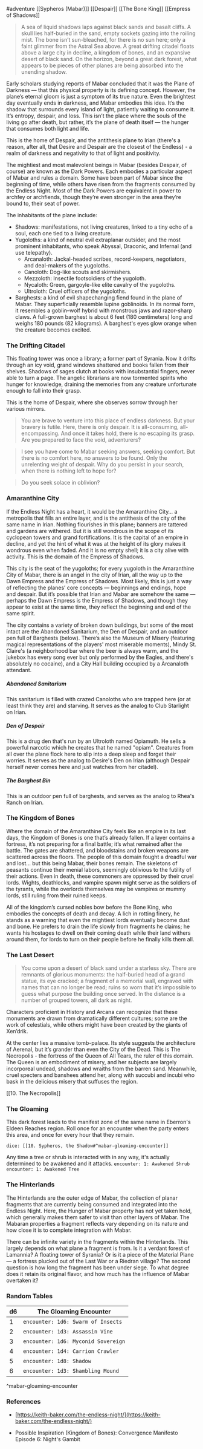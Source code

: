 #adventure [[Sypheros (Mabar)]] [[Despair]] [[The Bone King]] [[Empress of Shadows]]

> A sea of liquid shadows laps against black sands and basalt cliffs. A skull lies half-buried in the sand, empty sockets gazing into the roiling mist. The bone isn’t sun-bleached, for there is no sun here; only a faint glimmer from the Astral Sea above. A great drifting citadel floats above a large city in decline, a kingdom of bones, and an expansive desert of black sand. On the horizon, beyond a great dark forest, what appears to be pieces of other planes are being absorbed into the unending shadow.

Early scholars studying reports of Mabar concluded that it was the Plane of Darkness — that this physical property is its defining concept. However, the plane’s eternal gloom is just a symptom of its true nature. Even the brightest day eventually ends in darkness, and Mabar embodies this idea. It’s the shadow that surrounds every island of light, patiently waiting to consume it. It’s entropy, despair, and loss. This isn’t the place where the souls of the living go after death, but rather, it’s the plane of death itself — the hunger that consumes both light and life.

This is the home of Despair, and the antithesis plane to Irian (there's a reason, after all, that Desire and Despair are the closest of the Endless) - a realm of darkness and negativity to that of light and positivity.

The mightiest and most malevolent beings in Mabar (besides Despair, of course) are known as the Dark Powers. Each embodies a particular aspect of Mabar and rules a domain. Some have been part of Mabar since the beginning of time, while others have risen from the fragments consumed by the Endless Night. Most of the Dark Powers are equivalent in power to archfey or archfiends, though they’re even stronger in the area they’re bound to, their seat of power.

The inhabitants of the plane include:
* Shadows: manifestations, not living creatures, linked to a tiny echo of a soul, each one tied to a living creature.
* Yugoloths: a kind of neutral evil extraplanar outsider, and the most prominent inhabitants, who speak Abyssal, Draconic, and Infernal (and use telepathy).
	* Arcanaloth: Jackal-headed scribes, record-keepers, negotiators, and deal-makers of the yugoloths.
	* Canoloth: Dog-like scouts and skirmishers.
	* Mezzoloth: Insectile footsoldiers of the yugoloth.
	* Nycaloth: Green, gargoyle-like elite cavalry of the yugoloths.
	* Ultroloth: Cruel officers of the yugoloths.
* Barghests: a kind of evil shapechanging fiend found in the plane of Mabar. They superficially resemble lupine goblinoids. In its normal form, it resembles a goblin–wolf hybrid with monstrous jaws and razor-sharp claws. A full-grown barghest is about 6 feet (180 centimeters) long and weighs 180 pounds (82 kilograms). A barghest's eyes glow orange when the creature becomes excited.

### The Drifting Citadel

This floating tower was once a library; a former part of Syrania. Now it drifts through an icy void, grand windows shattered and books fallen from their shelves. Shadows of sages clutch at books with insubstantial fingers, never able to turn a page. The angelic librarians are now tormented spirits who hunger for knowledge, draining the memories from any creature unfortunate enough to fall into their grasp.

This is the home of Despair, where she observes sorrow through her various mirrors.

>You are brave to venture into this place of endless darkness. But your bravery is futile. Here, there is only despair. It is all-consuming, all-encompassing. And once it takes hold, there is no escaping its grasp. Are you prepared to face the void, adventurers?

>I see you have come to Mabar seeking answers, seeking comfort. But there is no comfort here, no answers to be found. Only the unrelenting weight of despair. Why do you persist in your search, when there is nothing left to hope for?

>Do you seek solace in oblivion?

### Amaranthine City

If the Endless Night has a heart, it would be the Amaranthine City… a metropolis that fills an entire layer, and is the antithesis of the city of the same name in Irian. Nothing flourishes in this plane; banners are tattered and gardens are withered. But it is still wondrous in the scope of its cyclopean towers and grand fortifications. It is the capital of an empire in decline, and yet the hint of what it was at the height of its glory makes it wondrous even when faded. And it is no empty shell; it is a city alive with activity. This is the domain of the Empress of Shadows.

This city is the seat of the yugoloths; for every yugoloth in the Amaranthine City of Mabar, there is an angel in the city of Irian, all the way up to the Dawn Empress and the Empress of Shadows. Most likely, this is just a way of reflecting the planes’ core concepts — beginnings and endings, hope and despair. But it’s possible that Irian and Mabar are somehow the same — perhaps the Dawn Empress is the Empress of Shadows, and though they appear to exist at the same time, they reflect the beginning and end of the same spirit.

The city contains a variety of broken down buildings, but some of the most intact are the Abandoned Sanitarium, the Den of Despair, and an outdoor pen full of Barghests (below). There’s also the Museum of Misery (featuring magical representations of the players' most miserable moments), Mindy St. Claire's (a neighborhood bar where the beer is always warm, and the jukebox has every song ever but only performed by the Eagles, and there's absolutely no cocaine), and a City Hall building occupied by a Arcanaloth attendant.

##### Abandoned Sanitarium

This sanitarium is filled with crazed Canoloths who are trapped here (or at least think they are) and starving. It serves as the analog to Club Starlight on Irian.

##### Den of Despair

This is a drug den that's run by an Ultroloth named Opiamuth. He sells a powerful narcotic which he creates that he named "opiam". Creatures from all over the plane flock here to slip into a deep sleep and forget their worries. It serves as the analog to Desire's Den on Irian (although Despair herself never comes here and just watches from her citadel).

##### The Barghest Bin

This is an outdoor pen full of barghests, and serves as the analog to Rhea's Ranch on Irian.

### The Kingdom of Bones

Where the domain of the Amaranthine City feels like an empire in its last days, the Kingdom of Bones is one that’s already fallen. If a layer contains a fortress, it’s not preparing for a final battle; it’s what remained after the battle. The gates are shattered, and bloodstains and broken weapons are scattered across the floors. The people of this domain fought a dreadful war and lost... but this being Mabar, their bones remain. The skeletons of peasants continue their menial labors, seemingly oblivious to the futility of their actions. Even in death, these commoners are oppressed by their cruel lords. Wights, deathlocks, and vampire spawn might serve as the soldiers of the tyrants, while the overlords themselves may be vampires or mummy lords, still ruling from their ruined keeps.

All of the kingdom’s cursed nobles bow before the Bone King, who embodies the concepts of death and decay. A lich in rotting finery, he stands as a warning that even the mightiest lords eventually become dust and bone. He prefers to drain the life slowly from fragments he claims; he wants his hostages to dwell on their coming death while their land withers around them, for lords to turn on their people before he finally kills them all.

### The Last Desert

> You come upon a desert of black sand under a starless sky. There are remnants of glorious monuments: the half-buried head of a grand statue, its eye cracked; a fragment of a memorial wall, engraved with names that can no longer be read; ruins so worn that it’s impossible to guess what purpose the building once served. In the distance is a number of grouped towers, all dark as night.

Characters proficient in History and Arcana can recognize that these monuments are drawn from dramatically different cultures; some are the work of celestials, while others might have been created by the giants of Xen’drik.

At the center lies a massive tomb-palace. Its style suggests the architecture of Aerenal, but it’s grander than even the City of the Dead. This is The Necropolis - the fortress of the Queen of All Tears, the ruler of this domain. The Queen is an embodiment of misery, and her subjects are largely incorporeal undead, shadows and wraiths from the barren sand. Meanwhile, cruel specters and banshees attend her, along with succubi and incubi who bask in the delicious misery that suffuses the region.

[[10. The Necropolis]]

### The Gloaming

This dark forest leads to the manifest zone of the same name in Eberron's Eldeen Reaches region. Roll once for an encounter when the party enters this area, and once for every hour that they remain.

`dice: [[10. Sypheros, the Shadow#^mabar-gloaming-encounter]]`

Any time a tree or shrub is interacted with in any way, it's actually determined to be awakened and it attacks.
`encounter: 1: Awakened Shrub`
`encounter: 1: Awakened Tree`

### The Hinterlands

The Hinterlands are the outer edge of Mabar, the collection of planar fragments that are currently being consumed and integrated into the Endless Night. Here, the Hunger of Mabar property has not yet taken hold, which generally makes them safer to visit than other layers of Mabar. The Mabaran properties a fragment reflects vary depending on its nature and how close it is to complete integration with Mabar.

There can be infinite variety in the fragments within the Hinterlands. This largely depends on what plane a fragment is from. Is it a verdant forest of Lamannia? A floating tower of Syrania? Or is it a piece of the Material Plane — a fortress plucked out of the Last War or a Riedran village? The second question is how long the fragment has been under siege. To what degree does it retain its original flavor, and how much has the influence of Mabar overtaken it?

### Random Tables

| d6 | The Gloaming Encounter |
| --- | --- |
| 1 | `encounter: 1d6: Swarm of Insects` |
| 2 | `encounter: 1d3: Assassin Vine` |
| 3 | `encounter: 1d6: Myconid Sovereign` |
| 4 | `encounter: 1d4: Carrion Crawler` |
| 5 | `encounter: 1d8: Shadow` |
| 6 | `encounter: 1d3: Shambling Mound` |
^mabar-gloaming-encounter

### References

* [https://keith-baker.com/the-endless-night/](https://keith-baker.com/the-endless-night/)

* Possible Inspiration (Kingdom of Bones): Convergence Manifesto Episode 6: Night's Gambit